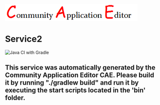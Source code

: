 ![CAE](https://github.com/PhilCAEOrg2/microservice-177/blob/master/img/logo.png)  

Service2
===================
![Java CI with Gradle](https://github.com/PhilCAEOrg2/microservice-177/workflows/Java%20CI%20with%20Gradle/badge.svg?branch=master)


This service was automatically generated by the Community Application Editor CAE. Please build it by running "./gradlew build" and run it by executing the start scripts located in the 'bin' folder.
---------------
